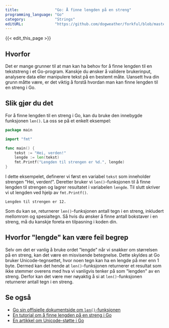 ```yaml
---
title:                "Go: Å finne lengden på en streng"
programming_language: "Go"
category:             "Strings"
editURL:              "https://github.com/dogweather/forkful/blob/master/content/no/go/finding-the-length-of-a-string.md"
---
```


{{< edit_this_page >}}

## Hvorfor

Det er mange grunner til at man kan ha behov for å finne lengden til en tekststreng i et Go-program. Kanskje du ønsker å validere brukerinput, analysere data eller manipulere tekst på en bestemt måte. Uansett hva din grunn måtte være, er det viktig å forstå hvordan man kan finne lengden til en streng i Go.

## Slik gjør du det

For å finne lengden til en streng i Go, kan du bruke den innebygde funksjonen `len()`. La oss se på et enkelt eksempel:

```Go
package main

import "fmt"

func main() {
    tekst := "Hei, verden!"
    lengde := len(tekst)
    fmt.Printf("Lengden til strengen er %d.", lengde)
}
```

I dette eksempelet, definerer vi først en variabel `tekst` som inneholder strengen "Hei, verden!". Deretter bruker vi `len()`-funksjonen til å finne lengden til strengen og lagrer resultatet i variabelen `lengde`. Til slutt skriver vi ut lengden ved hjelp av `fmt.Printf()`.

```shell
Lengden til strengen er 12.
```

Som du kan se, returnerer `len()`-funksjonen antall tegn i en streng, inkludert mellomrom og spesialtegn. Så hvis du ønsker å finne antall bokstaver i en streng, må du kanskje foreta en tilpasning i koden din.

## Hvorfor "lengde" kan være feil begrep

Selv om det er vanlig å bruke ordet "lengde" når vi snakker om størrelsen på en streng, kan det være en misvisende betegnelse. Dette skyldes at Go bruker Unicode-tegnsettet, hvor noen tegn kan ha en lengde på mer enn 1 byte. Dermed kan det hende at `len()`-funksjonen returnerer et resultat som ikke stemmer overens med hva vi vanligvis tenker på som "lengden" av en streng. Derfor kan det være mer nøyaktig å si at `len()`-funksjonen returnerer antall tegn i en streng.

## Se også

- [Go sin offisielle dokumentside om `len()`-funksjonen](https://golang.org/ref/spec#Length_and_capacity)
- [En tutorial om å finne lengden på en streng i Go](https://www.dotnetperls.com/length-go)
- [En artikkel om Unicode-støtte i Go](https://blog.golang.org/strings)